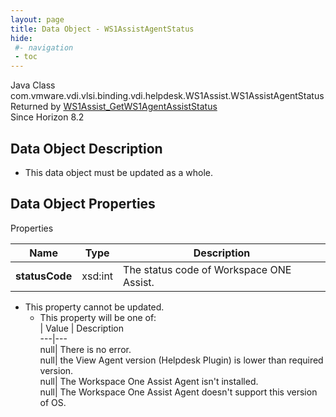 ```yaml
---
layout: page
title: Data Object - WS1AssistAgentStatus
hide:
 #- navigation
 - toc
---
```






Java Class
    com.vmware.vdi.vlsi.binding.vdi.helpdesk.WS1Assist.WS1AssistAgentStatus  
Returned by
     [WS1Assist_GetWS1AgentAssistStatus](vdi.helpdesk.WS1Assist.md#getWS1AssistAgentStatus)  
Since 
    Horizon 8.2

## Data Object Description 

  * This data object must be updated as a whole.



## Data Object Properties

Properties

Name |  Type |  Description   
---|---|---  
**statusCode**|  xsd:int|  The status code of Workspace ONE Assist.   


* This property cannot be updated.
  * This property will be one of:  
|  Value |  Description   
---|---  
null| There is no error.  
null| the View Agent version (Helpdesk Plugin) is lower than required version.  
null| The Workspace One Assist Agent isn't installed.  
null| The Workspace One Assist Agent doesn't support this version of OS.  

  
  
  
   
  
  

